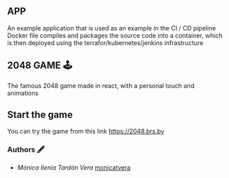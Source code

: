 ## APP

An example application that is used as an example in the CI / CD pipeline
Docker file compiles and packages the source code into a container, which is then deployed using the terrafor/kubernetes/jenkins infrastructure

## 2048 GAME 🕹

The famous 2048 game made in react, with a personal touch and animations

## Start the game

You can try the game from this link
https://2048.brs.by

### Authors 🖋

- _Mónica Ilenia Tardón Vera_ [monicatvera](https://github.com/monicatvera)
